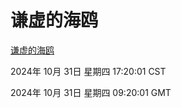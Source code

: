 # 谦虚的海鸥
[谦虚的海鸥](http://219.139.197.74:56308/qxdho/course/base/hotlink/index.php)

2024年 10月 31日 星期四 17:20:01 CST

2024年 10月 31日 星期四 09:20:01 GMT
